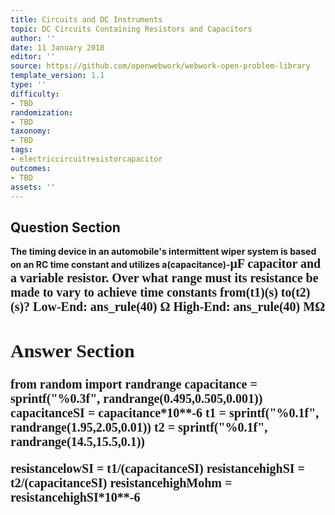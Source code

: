```yaml
---
title: Circuits and DC Instruments
topic: DC Circuits Containing Resistors and Capacitors
author: ''
date: 11 January 2018
editor: ''
source: https://github.com/openwebwork/webwork-open-problem-library
template_version: 1.1
type: ''
difficulty:
- TBD
randomization:
- TBD
taxonomy:
- TBD
tags:
- electriccircuitresistorcapacitor
outcomes:
- TBD
assets: ''
---
```


## Question Section 

<b>
The timing device in an automobile's intermittent wiper system is based on an RC time constant and utilizes a(capacitance)-<span style="font-family: 'Times'; font-size: 20px";>&mu;F<span> capacitor and a variable resistor. Over what range must its resistance be made to vary to achieve time constants from(t1)(s) to(t2)(s)?
Low-End:
ans_rule(40) <span style="font-family: 'Times'; font-size: 20px";>&Omega;<span>
High-End:
ans_rule(40) <span style="font-family: 'Times'; font-size: 20px";>M&Omega;<span>



## Answer Section

from random import randrange
capacitance = sprintf("%0.3f", randrange(0.495,0.505,0.001))
capacitanceSI = capacitance*10**-6
t1 = sprintf("%0.1f", randrange(1.95,2.05,0.01))
t2 = sprintf("%0.1f", randrange(14.5,15.5,0.1))

resistancelowSI = t1/(capacitanceSI)
resistancehighSI = t2/(capacitanceSI)
resistancehighMohm = resistancehighSI*10**-6